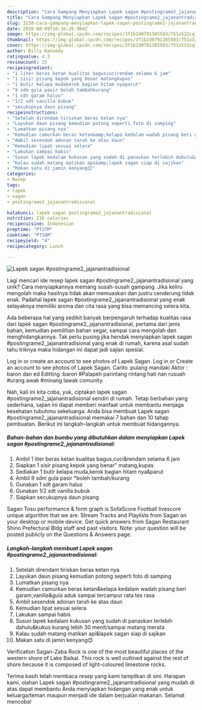 ```yaml
---
description: "Cara Gampang Menyiapkan Lapek sagan #postingrame2_jajanantradisional yang Enak Banget"
title: "Cara Gampang Menyiapkan Lapek sagan #postingrame2_jajanantradisional yang Enak Banget"
slug: 3238-cara-gampang-menyiapkan-lapek-sagan-postingrame2-jajanantradisional-yang-enak-banget
date: 2020-08-09T10:16:26.964Z
image: https://img-global.cpcdn.com/recipes/3f1b2d0791385503/751x532cq70/lapek-sagan-postingrame2_jajanantradisional-foto-resep-utama.jpg
thumbnail: https://img-global.cpcdn.com/recipes/3f1b2d0791385503/751x532cq70/lapek-sagan-postingrame2_jajanantradisional-foto-resep-utama.jpg
cover: https://img-global.cpcdn.com/recipes/3f1b2d0791385503/751x532cq70/lapek-sagan-postingrame2_jajanantradisional-foto-resep-utama.jpg
author: Billy Kennedy
ratingvalue: 4.3
reviewcount: 15
recipeingredient:
- "1 liter beras ketan kualitas baguscucirendam selama 6 jam"
- "1 sisir pisang kepok yang benar matangkupas"
- "1 butir kelapa mudakerok bagian hitam nyaparut"
- "9 sdm gula pasir boleh tambahkurang"
- "1 sdt garam halus"
- "1/2 sdt vanilla bubuk"
- "secukupnya daun pisang"
recipeinstructions:
- "Setelah direndam tiriskan beras ketan nya"
- "Layukan daun pisang kemudian potong seperti foto di samping"
- "Lumatkan pisang nya"
- "Kemudian camurkan beras ketan&amp;kelapa kedalam wadah pisang beri garam,vanilla&amp;gula aduk sampai tercampur rata tes rasa"
- "Ambil sesendok adonan taruh ke atas daun"
- "Kemudian lipat sesuai selera"
- "Lakukan sampai habis"
- "Susun lapek kedalam kukusan yang sudah di panaskan terlebih dahulu&amp;kukus kurang lebih 30 menit/sampai matang merata"
- "Kalau sudah matang matikan api&amp;lapek sagan siap di sajikan"
- "Makan satu di jamin kenyang😊"
categories:
- Resep
tags:
- lapek
- sagan
- postingrame2_jajanantradisional

katakunci: lapek sagan postingrame2_jajanantradisional 
nutrition: 216 calories
recipecuisine: Indonesian
preptime: "PT27M"
cooktime: "PT34M"
recipeyield: "4"
recipecategory: Lunch

---
```



![Lapek sagan #postingrame2_jajanantradisional](https://img-global.cpcdn.com/recipes/3f1b2d0791385503/751x532cq70/lapek-sagan-postingrame2_jajanantradisional-foto-resep-utama.jpg)

Lagi mencari ide resep lapek sagan #postingrame2_jajanantradisional yang unik? Cara menyiapkannya memang susah-susah gampang. Jika keliru mengolah maka hasilnya tidak akan memuaskan dan justru cenderung tidak enak. Padahal lapek sagan #postingrame2_jajanantradisional yang enak selayaknya memiliki aroma dan cita rasa yang bisa memancing selera kita.

Ada beberapa hal yang sedikit banyak berpengaruh terhadap kualitas rasa dari lapek sagan #postingrame2_jajanantradisional, pertama dari jenis bahan, kemudian pemilihan bahan segar, sampai cara mengolah dan menghidangkannya. Tak perlu pusing jika hendak menyiapkan lapek sagan #postingrame2_jajanantradisional yang enak di rumah, karena asal sudah tahu triknya maka hidangan ini dapat jadi sajian spesial.

Log in or create an account to see photos of Lapek Sagan. Log in or Create an account to see photos of Lapek Sagan. Carito :pulang mandaki Aktor : baron dan ed Editting :baron #Palapeh parintang rintang hati nan rusuah #urang awak #minang lawak comunity.


Nah, kali ini kita coba, yuk, ciptakan lapek sagan #postingrame2_jajanantradisional sendiri di rumah. Tetap berbahan yang sederhana, sajian ini dapat memberi manfaat untuk membantu menjaga kesehatan tubuhmu sekeluarga. Anda bisa membuat Lapek sagan #postingrame2_jajanantradisional memakai 7 bahan dan 10 tahap pembuatan. Berikut ini langkah-langkah untuk membuat hidangannya.

<!--inarticleads1-->

##### Bahan-bahan dan bumbu yang dibutuhkan dalam menyiapkan Lapek sagan #postingrame2_jajanantradisional:

1. Ambil 1 liter beras ketan kualitas bagus,cuci&amp;rendam selama 6 jam
1. Siapkan 1 sisir pisang kepok yang benar&#34; matang,kupas
1. Sediakan 1 butir kelapa muda,kerok bagian hitam nya&amp;parut
1. Ambil 9 sdm gula pasir *boleh tambah/kurang
1. Gunakan 1 sdt garam halus
1. Gunakan 1/2 sdt vanilla bubuk
1. Siapkan secukupnya daun pisang


Sagan Tosu performance &amp; form graph is SofaScore Football livescore unique algorithm that we are. Stream Tracks and Playlists from Sagan on your desktop or mobile device. Get quick answers from Sagan Restaurant Shino Prefectural Bldg staff and past visitors. Note: your question will be posted publicly on the Questions &amp; Answers page. 

<!--inarticleads2-->

##### Langkah-langkah membuat Lapek sagan #postingrame2_jajanantradisional:

1. Setelah direndam tiriskan beras ketan nya
1. Layukan daun pisang kemudian potong seperti foto di samping
1. Lumatkan pisang nya
1. Kemudian camurkan beras ketan&amp;kelapa kedalam wadah pisang beri garam,vanilla&amp;gula aduk sampai tercampur rata tes rasa
1. Ambil sesendok adonan taruh ke atas daun
1. Kemudian lipat sesuai selera
1. Lakukan sampai habis
1. Susun lapek kedalam kukusan yang sudah di panaskan terlebih dahulu&amp;kukus kurang lebih 30 menit/sampai matang merata
1. Kalau sudah matang matikan api&amp;lapek sagan siap di sajikan
1. Makan satu di jamin kenyang😊


Verification Sagan-Zaba Rock is one of the most beautiful places of the western shore of Lake Baikal. This rock is well outlined against the rest of shore because it is composed of light-coloured limestone rocks. 

Terima kasih telah membaca resep yang kami tampilkan di sini. Harapan kami, olahan Lapek sagan #postingrame2_jajanantradisional yang mudah di atas dapat membantu Anda menyiapkan hidangan yang enak untuk keluarga/teman maupun menjadi ide dalam berjualan makanan. Selamat mencoba!

